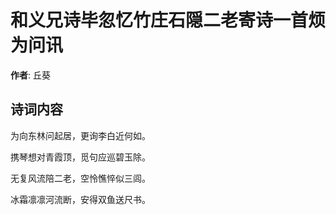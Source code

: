 # 和义兄诗毕忽忆竹庄石隠二老寄诗一首烦为问讯

**作者**: 丘葵

## 诗词内容

为向东林问起居，更询李白近何如。

携琴想对青霞顶，觅句应巡碧玉除。

无复风流陪二老，空怜憔悴似三闾。

冰霜凛凛河流断，安得双鱼送尺书。

